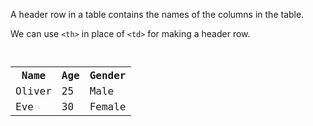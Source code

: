 A header row in a table contains the names of the columns in the table.

We can use `<th>` in place of `<td>` for making a header row.

<codeblock language="html" type="lesson">
<code>
<table>
  <tr>
    <th>Name</th>
    <th>Age</th>
    <th>Gender</th>
  </tr>
  <tr>
    <td>Oliver</td>
    <td>25</td>
    <td>Male</td>
  </tr>
  <tr>
    <td>Eve</td>
    <td>30</td>
    <td>Female</td>
  </tr>
</table>
</code>
</codeblock>

